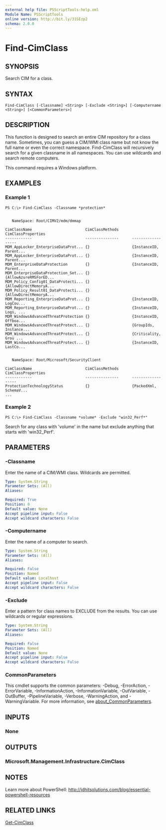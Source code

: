 ```yaml
---
external help file: PSScriptTools-help.xml
Module Name: PSScriptTools
online version: http://bit.ly/31SEzp2
schema: 2.0.0
---
```


# Find-CimClass

## SYNOPSIS
Search CIM for a class.

## SYNTAX

```
Find-CimClass [-Classname] <String> [-Exclude <String>] [-Computername <String>] [<CommonParameters>]
```

## DESCRIPTION
This function is designed to search an entire CIM repository for a class name.
Sometimes, you can guess a CIM/WMI class name but not know the full name or even the correct namespace.
Find-CimClass will recursively search for a given classname in all namespaces.
You can use wildcards and search remote computers.

This command requires a Windows platform.

## EXAMPLES

### Example 1
```
PS C:\> Find-CimClass -Classname *protection*


   NameSpace: Root/CIMV2/mdm/dmmap

CimClassName                        CimClassMethods      CimClassProperties
------------                        ---------------      ------------------
MDM_AppLocker_EnterpriseDataProt... {}                   {InstanceID, Parent...
MDM_AppLocker_EnterpriseDataProt... {}                   {InstanceID, Parent...
MDM_EnterpriseDataProtection        {}                   {InstanceID, Parent...
MDM_EnterpriseDataProtection_Set... {}                   {AllowAzureRMSForED...
MDM_Policy_Config01_DataProtecti... {}                   {AllowDirectMemoryA...
MDM_Policy_Result01_DataProtecti... {}                   {AllowDirectMemoryA...
MDM_Reporting_EnterpriseDataProt... {}                   {InstanceID, LogCou...
MDM_Reporting_EnterpriseDataProt... {}                   {InstanceID, Logs, ...
MDM_WindowsAdvancedThreatProtection {}                   {InstanceID, Offboa...
MDM_WindowsAdvancedThreatProtect... {}                   {GroupIds, Instance...
MDM_WindowsAdvancedThreatProtect... {}                   {Criticality, Grou ...
MDM_WindowsAdvancedThreatProtect... {}                   {InstanceID, LastCo...


   NameSpace: Root/Microsoft/SecurityClient

CimClassName                        CimClassMethods      CimClassProperties
------------                        ---------------      ------------------
ProtectionTechnologyStatus          {}                   {PackedXml, SchemaV...
...
```

### Example 2
```
PS C:\> Find-CimClass -Classname *volume* -Exclude "win32_Perf*"
```

Search for any class with 'volume' in the name but exclude anything that starts with 'win32_Perf'.

## PARAMETERS

### -Classname
Enter the name of a CIM/WMI class.
Wildcards are permitted.

```yaml
Type: System.String
Parameter Sets: (All)
Aliases:

Required: True
Position: 0
Default value: None
Accept pipeline input: False
Accept wildcard characters: False
```

### -Computername
Enter the name of a computer to search.

```yaml
Type: System.String
Parameter Sets: (All)
Aliases:

Required: False
Position: Named
Default value: Localhost
Accept pipeline input: False
Accept wildcard characters: False
```

### -Exclude
Enter a pattern for class names to EXCLUDE from the results.
You can use wildcards or regular expressions.

```yaml
Type: System.String
Parameter Sets: (All)
Aliases:

Required: False
Position: Named
Default value: None
Accept pipeline input: False
Accept wildcard characters: False
```

### CommonParameters
This cmdlet supports the common parameters: -Debug, -ErrorAction, -ErrorVariable, -InformationAction, -InformationVariable, -OutVariable, -OutBuffer, -PipelineVariable, -Verbose, -WarningAction, and -WarningVariable. For more information, see [about_CommonParameters](http://go.microsoft.com/fwlink/?LinkID=113216).

## INPUTS

### None
## OUTPUTS

### Microsoft.Management.Infrastructure.CimClass
## NOTES
Learn more about PowerShell: http://jdhitsolutions.com/blog/essential-powershell-resources

## RELATED LINKS

[Get-CimClass]()

